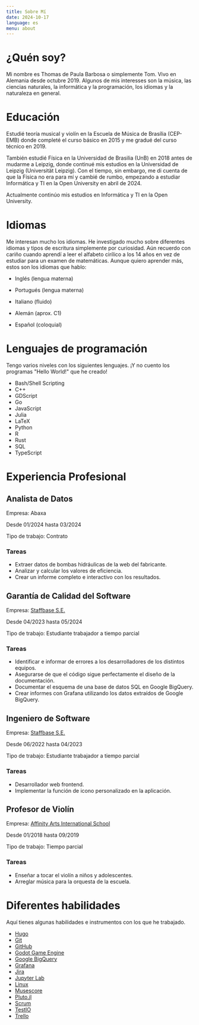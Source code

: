 ```yaml
---
title: Sobre Mí
date: 2024-10-17
language: es
menu: about
---
```


# ¿Quén soy?

Mi nombre es Thomas de Paula Barbosa o simplemente Tom. Vivo en Alemania desde octubre 2019. Algunos de mis interesses son la música, las ciencias naturales, la informática y la programación, los idiomas y la naturaleza en general.

# Educación

Estudié teoría musical y violín en la Escuela de Música de Brasília (CEP-EMB) donde completé el curso básico en 2015 y me gradué del curso técnico en 2019.

También estudié Física en la Universidad de Brasilia (UnB) en 2018 antes de mudarme a Leipzig, donde continué mis estudios en la Universidad de Leipzig (Universität Leipzig). Con el tiempo, sin embargo, me di cuenta de que la Física no era para mí y cambié de rumbo, empezando a estudiar Informática y TI en la Open University en abril de 2024.

Actualmente continúo mis estudios en Informática y TI en la Open University.

# Idiomas

Me interesan mucho los idiomas. He investigado mucho sobre diferentes idiomas y tipos de escritura simplemente por curiosidad. Aún recuerdo con cariño cuando aprendí a leer el alfabeto cirílico a los 14 años en vez de estudiar para un examen de matemáticas. Aunque quiero aprender más, estos son los idiomas que hablo:

- Inglés (lengua materna)

- Portugués (lengua materna)

- Italiano (fluido)

- Alemán (aprox. C1)

- Español (coloquial)

# Lenguajes de programación

Tengo varios niveles con los siguientes lenguajes. ¡Y no cuento los programas "Hello World!" que he creado!

- Bash/Shell Scripting
- C++
- GDScript
- Go
- JavaScript
- Julia
- LaTeX
- Python
- R
- Rust
- SQL
- TypeScript

# Experiencia Profesional

## Analista de Datos

Empresa: Abaxa

Desde 01/2024 hasta 03/2024

Tipo de trabajo: Contrato

### Tareas

- Extraer datos de bombas hidráulicas de la web del fabricante.
- Analizar y calcular los valores de eficiencia.
- Crear un informe completo e interactivo con los resultados.

## Garantía de Calidad del Software

Empresa: [Staffbase S.E.](https://staffbase.com)

Desde 04/2023 hasta 05/2024

Tipo de trabajo: Estudiante trabajador a tiempo parcial

### Tareas

- Identificar e informar de errores a los desarrolladores de los distintos equipos.
- Asegurarse de que el código sigue perfectamente el diseño de la documentación.
- Documentar el esquema de una base de datos SQL en Google BigQuery.
- Crear informes con Grafana utilizando los datos extraídos de Google BigQuery.

## Ingeniero de Software

Empresa: [Staffbase S.E.](https://staffbase.com)

Desde 06/2022 hasta 04/2023

Tipo de trabajo: Estudiante trabajador a tiempo parcial

### Tareas

- Desarrollador web frontend.
- Implementar la función de icono personalizado en la aplicación.

## Profesor de Violín

Empresa: [Affinity Arts International School](https://www.affinityarts.com.br/)

Desde 01/2018 hasta 09/2019

Tipo de trabajo: Tiempo parcial

### Tareas

- Enseñar a tocar el violín a niños y adolescentes.
- Arreglar música para la orquesta de la escuela.

# Diferentes habilidades

Aquí tienes algunas habilidades e instrumentos con los que he trabajado.

- [Hugo](https://gohugo.io)
- [Git](https://git-scm.com/)
- [GitHub](https://github.com/)
- [Godot Game Engine](https://godotengine.org/)
- [Google BigQuery](https://cloud.google.com/bigquery)
- [Grafana](https://grafana.com)
- [Jira](https://www.atlassian.com/software/jira)
- [Jupyter Lab](https://jupyter.org/)
- [Linux](https://www.linux.org/)
- [Musescore](https://musescore.org/)
- [Pluto.jl](https://plutojl.org/)
- [Scrum](https://www.scrum.org/)
- [TestIO](https://test.io/)
- [Trello](https://trello.com/)
